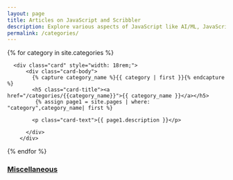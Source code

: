 ```yaml
---
layout: page
title: Articles on JavaScript and Scribbler
description: Explore various aspects of JavaScript like AI/ML, JavaScript features, Functional Programming, XR, Financial and Scientific calculations, Decentralization, and DataScience.
permalink: /categories/
---
```

<div id="archives">
{% for category in site.categories %}


      <div class="card" style="width: 18rem;">
          <div class="card-body">
            {% capture category_name %}{{ category | first }}{% endcapture %}
            <h5 class="card-title"><a href="/categories/{{category_name}}">{{ category_name }}</a></h5>
             {% assign page1 = site.pages | where: "category",category_name| first %}

            <p class="card-text">{{ page1.description }}</p>
            
          </div>
        </div>



    

 


{% endfor %}
<h3 ><a href="/categories/Others">Miscellaneous</a></h3>
</div>

